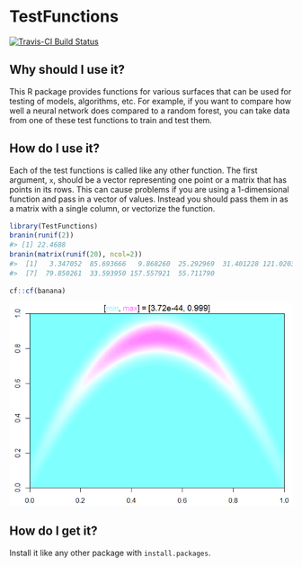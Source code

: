 
<!-- README.md is generated from README.Rmd. Please edit that file -->
TestFunctions
=============

[![Travis-CI Build Status](https://travis-ci.org/CollinErickson/TestFunctions.svg?branch=master)](https://travis-ci.org/CollinErickson/TestFunctions)

Why should I use it?
--------------------

This R package provides functions for various surfaces that can be used for testing of models, algorithms, etc. For example, if you want to compare how well a neural network does compared to a random forest, you can take data from one of these test functions to train and test them.

How do I use it?
----------------

Each of the test functions is called like any other function. The first argument, `x`, should be a vector representing one point or a matrix that has points in its rows. This can cause problems if you are using a 1-dimensional function and pass in a vector of values. Instead you should pass them in as a matrix with a single column, or vectorize the function.

``` r
library(TestFunctions)
branin(runif(2))
#> [1] 22.4688
branin(matrix(runif(20), ncol=2))
#>  [1]   3.347052  85.693666   9.868260  25.292969  31.401228 121.020330
#>  [7]  79.850261  33.593950 157.557921  55.711790
```

``` r
cf::cf(banana)
```

![](README-unnamed-chunk-3-1.png)

How do I get it?
----------------

Install it like any other package with `install.packages`.
